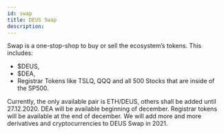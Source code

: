 ```yaml
---
id: swap
title: DEUS Swap
description:
---
```

Swap is a one-stop-shop to buy or sell the ecosystem’s tokens. This includes: 
+ $DEUS, 
+ $DEA, 
+ Registrar Tokens like TSLQ, QQQ and all 500 Stocks that are inside of the SP500.
 

Currently, the only available pair is ETH/DEUS, others shall be added until 27.12.2020. 
DEA will be available beginning of december.
Registrar tokens will be available at the end of december.
We will add more and more derivatives and cryptocurrencies to DEUS Swap in 2021.
